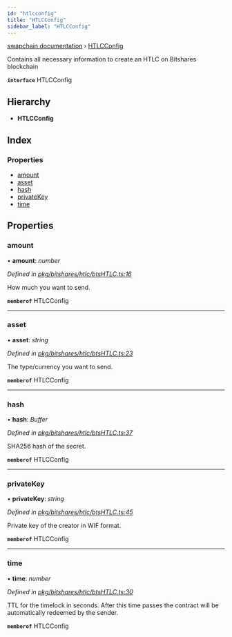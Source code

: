 ```yaml
---
id: "htlcconfig"
title: "HTLCConfig"
sidebar_label: "HTLCConfig"
---
```


[swapchain documentation](../globals.md) › [HTLCConfig](htlcconfig.md)

Contains all necessary information to create an HTLC on Bitshares blockchain

**`interface`** HTLCConfig

## Hierarchy

- **HTLCConfig**

## Index

### Properties

- [amount](htlcconfig.md#amount)
- [asset](htlcconfig.md#asset)
- [hash](htlcconfig.md#hash)
- [privateKey](htlcconfig.md#privatekey)
- [time](htlcconfig.md#time)

## Properties

### amount

• **amount**: _number_

_Defined in [pkg/bitshares/htlc/btsHTLC.ts:16](https://github.com/chronark/swapchain/blob/e6681b5/src/pkg/bitshares/htlc/btsHTLC.ts#L16)_

How much you want to send.

**`memberof`** HTLCConfig

---

### asset

• **asset**: _string_

_Defined in [pkg/bitshares/htlc/btsHTLC.ts:23](https://github.com/chronark/swapchain/blob/e6681b5/src/pkg/bitshares/htlc/btsHTLC.ts#L23)_

The type/currency you want to send.

**`memberof`** HTLCConfig

---

### hash

• **hash**: _Buffer_

_Defined in [pkg/bitshares/htlc/btsHTLC.ts:37](https://github.com/chronark/swapchain/blob/e6681b5/src/pkg/bitshares/htlc/btsHTLC.ts#L37)_

SHA256 hash of the secret.

**`memberof`** HTLCConfig

---

### privateKey

• **privateKey**: _string_

_Defined in [pkg/bitshares/htlc/btsHTLC.ts:45](https://github.com/chronark/swapchain/blob/e6681b5/src/pkg/bitshares/htlc/btsHTLC.ts#L45)_

Private key of the creator in WIF format.

**`memberof`** HTLCConfig

---

### time

• **time**: _number_

_Defined in [pkg/bitshares/htlc/btsHTLC.ts:30](https://github.com/chronark/swapchain/blob/e6681b5/src/pkg/bitshares/htlc/btsHTLC.ts#L30)_

TTL for the timelock in seconds. After this time passes the contract will be automatically redeemed by the sender.

**`memberof`** HTLCConfig
